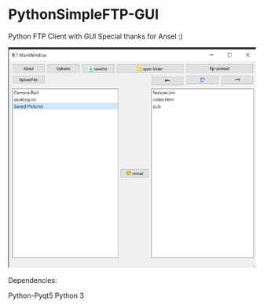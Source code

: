# PythonSimpleFTP-GUI
Python FTP Client with GUI 
Special thanks for Ansel :)

![ftp](https://github.com/azart2288/PythonSimpleFTP-GUI/blob/main/Screenshot_113.png)

Dependencies:

Python-Pyqt5
Python 3
